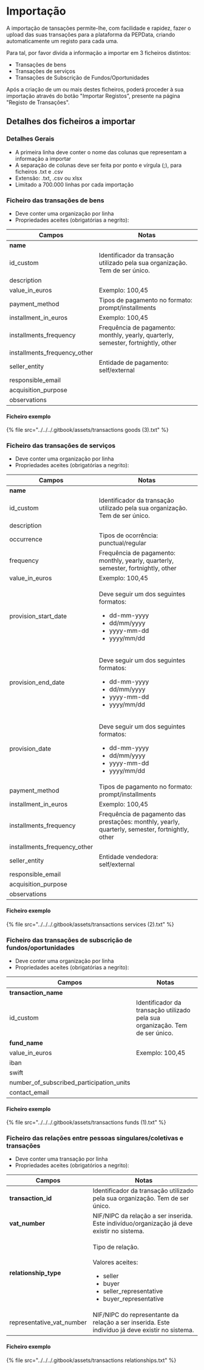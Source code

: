 # Importação

A importação de tansações permite-lhe, com facilidade e rapidez, fazer o upload das suas transações para a plataforma da PEPData, criando automaticamente um registo para cada uma.

Para tal, por favor divida a informação a importar em 3 ficheiros distintos:

* Transações de bens
* Transações de serviços
* Transações de Subscrição de Fundos/Oportunidades

Após a criação de um ou mais destes ficheiros, poderá proceder à sua importação através do botão "Importar Registos", presente na página "Registo de Transações".

## Detalhes dos ficheiros a importar

### Detalhes Gerais

* A primeira linha deve conter o nome das colunas que representam a informação a importar
* A separação de colunas deve ser feita por ponto e vírgula (;), para ficheiros .txt e .csv
* Extensão: .txt, .csv ou xlsx
* Limitado a 700.000 linhas por cada importação

### Ficheiro das transações de bens

* Deve conter uma organização por linha
* Propriedades aceites (obrigatórias a negrito):

| Campos                         | Notas                                                                             |
| ------------------------------ | --------------------------------------------------------------------------------- |
| **name**                       |                                                                                   |
| id\_custom                     | Identificador da transação utilizado pela sua organização. Tem de ser único.      |
| description                    |                                                                                   |
| value\_in\_euros               | Exemplo: 100,45                                                                   |
| payment\_method                | Tipos de pagamento no formato: prompt/installments                                |
| installment\_in\_euros         | Exemplo: 100,45                                                                   |
| installments\_frequency        | Frequência de pagamento: monthly, yearly, quarterly, semester, fortnightly, other |
| installments\_frequency\_other |                                                                                   |
| seller\_entity                 | Entidade de pagamento: self/external                                              |
| responsible\_email             |                                                                                   |
| acquisition\_purpose           |                                                                                   |
| observations                   |                                                                                   |

#### Ficheiro exemplo

{% file src="../../../.gitbook/assets/transactions goods (3).txt" %}

### Ficheiro das transações de serviços

* Deve conter uma organização por linha
* Propriedades aceites (obrigatórias a negrito):

| Campos                         | Notas                                                                                                                              |
| ------------------------------ | ---------------------------------------------------------------------------------------------------------------------------------- |
| **name**                       |                                                                                                                                    |
| id\_custom                     | Identificador da transação utilizado pela sua organização. Tem de ser único.                                                       |
| description                    |                                                                                                                                    |
| occurrence                     | Tipos de ocorrência: punctual/regular                                                                                              |
| frequency                      | Frequência de pagamento: monthly, yearly, quarterly, semester, fortnightly, other                                                  |
| value\_in\_euros               | Exemplo: 100,45                                                                                                                    |
| provision\_start\_date         | <p>Deve seguir um dos seguintes formatos:</p><ul><li>dd-mm-yyyy</li><li>dd/mm/yyyy</li><li>yyyy-mm-dd</li><li>yyyy/mm/dd</li></ul> |
| provision\_end\_date           | <p>Deve seguir um dos seguintes formatos:</p><ul><li>dd-mm-yyyy</li><li>dd/mm/yyyy</li><li>yyyy-mm-dd</li><li>yyyy/mm/dd</li></ul> |
| provision\_date                | <p>Deve seguir um dos seguintes formatos:</p><ul><li>dd-mm-yyyy</li><li>dd/mm/yyyy</li><li>yyyy-mm-dd</li><li>yyyy/mm/dd</li></ul> |
| payment\_method                | Tipos de pagamento no formato: prompt/installments                                                                                 |
| installment\_in\_euros         | Exemplo: 100,45                                                                                                                    |
| installments\_frequency        | Frequência de pagamento das prestações: monthly, yearly, quarterly, semester, fortnightly, other                                   |
| installments\_frequency\_other |                                                                                                                                    |
| seller\_entity                 | Entidade vendedora: self/external                                                                                                  |
| responsible\_email             |                                                                                                                                    |
| acquisition\_purpose           |                                                                                                                                    |
| observations                   |                                                                                                                                    |

#### Ficheiro exemplo

{% file src="../../../.gitbook/assets/transactions services (2).txt" %}

### Ficheiro das transações de subscrição de fundos/oportunidades

* Deve conter uma organização por linha
* Propriedades aceites (obrigatórias a negrito):

| Campos                                       | Notas                                                                        |
| -------------------------------------------- | ---------------------------------------------------------------------------- |
| **transaction\_name**                        |                                                                              |
| id\_custom                                   | Identificador da transação utilizado pela sua organização. Tem de ser único. |
| **fund\_name**                               |                                                                              |
| value\_in\_euros                             | Exemplo: 100,45                                                              |
| iban                                         |                                                                              |
| swift                                        |                                                                              |
| number\_of\_subscribed\_participation\_units |                                                                              |
| contact\_email                               |                                                                              |

#### Ficheiro exemplo

{% file src="../../../.gitbook/assets/transactions funds (1).txt" %}

### Ficheiro das relações entre pessoas singulares/coletivas e transações

* Deve conter uma transação por linha
* Propriedades aceites (obrigatórios a negrito):

| Campos                      | Notas                                                                                                                                            |
| --------------------------- | ------------------------------------------------------------------------------------------------------------------------------------------------ |
| **transaction\_id**         | Identificador da transação utilizado pela sua organização. Tem de ser único.                                                                     |
| **vat\_number**             | NIF/NIPC da relação a ser inserida. Este indivíduo/organização já deve existir no sistema.                                                       |
| **relationship\_type**      | <p>Tipo de relação.<br><br>Valores aceites:</p><ul><li>seller</li><li>buyer</li><li>seller_representative</li><li>buyer_representative</li></ul> |
| representative\_vat\_number | NIF/NIPC do representante da relação a ser inserida. Este indivíduo já deve existir no sistema.                                                  |

#### Ficheiro exemplo

{% file src="../../../.gitbook/assets/transactions relationships.txt" %}
